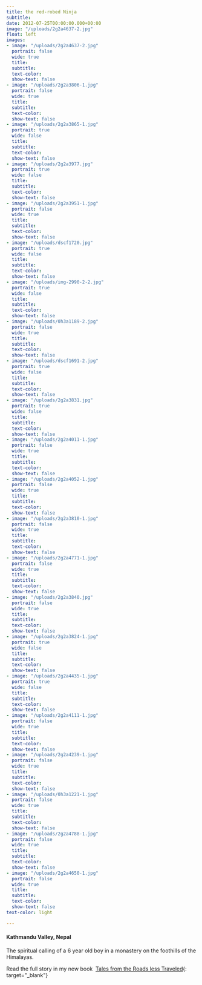 ```yaml
---
title: the red-robed Ninja
subtitle: 
date: 2012-07-25T00:00:00.000+00:00
image: "/uploads/2g2a4637-2.jpg"
float: left
images:
- image: "/uploads/2g2a4637-2.jpg"
  portrait: false
  wide: true
  title: 
  subtitle: 
  text-color: 
  show-text: false
- image: "/uploads/2g2a3806-1.jpg"
  portrait: false
  wide: true
  title: 
  subtitle: 
  text-color: 
  show-text: false
- image: "/uploads/2g2a3865-1.jpg"
  portrait: true
  wide: false
  title: 
  subtitle: 
  text-color: 
  show-text: false
- image: "/uploads/2g2a3977.jpg"
  portrait: true
  wide: false
  title: 
  subtitle: 
  text-color: 
  show-text: false
- image: "/uploads/2g2a3951-1.jpg"
  portrait: false
  wide: true
  title: 
  subtitle: 
  text-color: 
  show-text: false
- image: "/uploads/dscf1720.jpg"
  portrait: true
  wide: false
  title: 
  subtitle: 
  text-color: 
  show-text: false
- image: "/uploads/img-2990-2-2.jpg"
  portrait: true
  wide: false
  title: 
  subtitle: 
  text-color: 
  show-text: false
- image: "/uploads/0h3a1189-2.jpg"
  portrait: false
  wide: true
  title: 
  subtitle: 
  text-color: 
  show-text: false
- image: "/uploads/dscf1691-2.jpg"
  portrait: true
  wide: false
  title: 
  subtitle: 
  text-color: 
  show-text: false
- image: "/uploads/2g2a3831.jpg"
  portrait: true
  wide: false
  title: 
  subtitle: 
  text-color: 
  show-text: false
- image: "/uploads/2g2a4011-1.jpg"
  portrait: false
  wide: true
  title: 
  subtitle: 
  text-color: 
  show-text: false
- image: "/uploads/2g2a4052-1.jpg"
  portrait: false
  wide: true
  title: 
  subtitle: 
  text-color: 
  show-text: false
- image: "/uploads/2g2a3810-1.jpg"
  portrait: false
  wide: true
  title: 
  subtitle: 
  text-color: 
  show-text: false
- image: "/uploads/2g2a4771-1.jpg"
  portrait: false
  wide: true
  title: 
  subtitle: 
  text-color: 
  show-text: false
- image: "/uploads/2g2a3840.jpg"
  portrait: false
  wide: true
  title: 
  subtitle: 
  text-color: 
  show-text: false
- image: "/uploads/2g2a3824-1.jpg"
  portrait: true
  wide: false
  title: 
  subtitle: 
  text-color: 
  show-text: false
- image: "/uploads/2g2a4435-1.jpg"
  portrait: true
  wide: false
  title: 
  subtitle: 
  text-color: 
  show-text: false
- image: "/uploads/2g2a4111-1.jpg"
  portrait: false
  wide: true
  title: 
  subtitle: 
  text-color: 
  show-text: false
- image: "/uploads/2g2a4239-1.jpg"
  portrait: false
  wide: true
  title: 
  subtitle: 
  text-color: 
  show-text: false
- image: "/uploads/0h3a1221-1.jpg"
  portrait: false
  wide: true
  title: 
  subtitle: 
  text-color: 
  show-text: false
- image: "/uploads/2g2a4788-1.jpg"
  portrait: false
  wide: true
  title: 
  subtitle: 
  text-color: 
  show-text: false
- image: "/uploads/2g2a4650-1.jpg"
  portrait: false
  wide: true
  title: 
  subtitle: 
  text-color: 
  show-text: false
text-color: light

---
```

#### Kathmandu Valley, Nepal

The spiritual calling of a 6 year old boy in a monastery on the foothills of the Himalayas.&nbsp;

Read the full story in my new book &nbsp;[Tales from the Roads less Traveled](https://shop.pieaerts.com/collections/book){: target="_blank"}